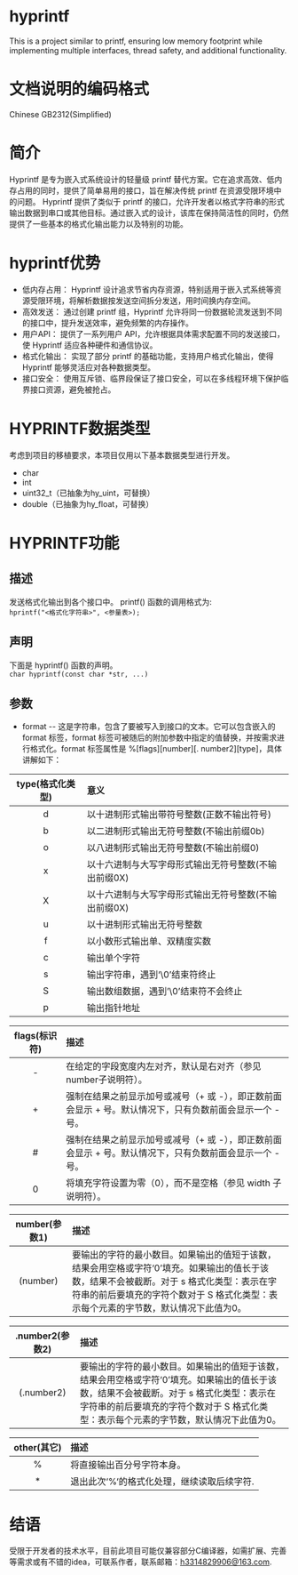 # hyprintf
This is a project similar to printf, ensuring low memory footprint while implementing multiple interfaces, thread safety, and additional functionality.

# 文档说明的编码格式
Chinese GB2312(Simplified)

# 简介
Hyprintf 是专为嵌入式系统设计的轻量级 printf 替代方案。它在追求高效、低内存占用的同时，提供了简单易用的接口，旨在解决传统 printf 在资源受限环境中的问题。
Hyprintf 提供了类似于 printf 的接口，允许开发者以格式字符串的形式输出数据到串口或其他目标。通过嵌入式的设计，该库在保持简洁性的同时，仍然提供了一些基本的格式化输出能力以及特别的功能。

# hyprintf优势
-	低内存占用： Hyprintf 设计追求节省内存资源，特别适用于嵌入式系统等资源受限环境，将解析数据按发送空间拆分发送，用时间换内存空间。
-	高效发送： 通过创建 printf 组，Hyprintf 允许将同一份数据轮流发送到不同的接口中，提升发送效率，避免频繁的内存操作。
-	用户API： 提供了一系列用户 API，允许根据具体需求配置不同的发送接口，使 Hyprintf 适应各种硬件和通信协议。
-	格式化输出： 实现了部分 printf 的基础功能，支持用户格式化输出，使得 Hyprintf 能够灵活应对各种数据类型。
-	接口安全： 使用互斥锁、临界段保证了接口安全，可以在多线程环境下保护临界接口资源，避免被抢占。

#	HYPRINTF数据类型
考虑到项目的移植要求，本项目仅用以下基本数据类型进行开发。
-	char
-	int
-	uint32_t（已抽象为hy_uint，可替换）
-	double（已抽象为hy_float，可替换）

# HYPRINTF功能

## 描述
发送格式化输出到各个接口中。
printf() 函数的调用格式为:  
`` hprintf("<格式化字符串>", <参量表>); ``
## 声明
下面是 hyprintf() 函数的声明。  
`` char hyprintf(const char *str, ...) ``
## 参数
- format -- 这是字符串，包含了要被写入到接口的文本。它可以包含嵌入的 format 标签，format 标签可被随后的附加参数中指定的值替换，并按需求进行格式化。format 标签属性是 %[flags][number][. number2][type]，具体讲解如下：

| type(格式化类型) | 意义 |
| :-----: | :---- |
| d | 以十进制形式输出带符号整数(正数不输出符号) |
| b | 以二进制形式输出无符号整数(不输出前缀0b) |
| o | 以八进制形式输出无符号整数(不输出前缀0) |
| x | 以十六进制与大写字母形式输出无符号整数(不输出前缀0X) |
| X | 以十六进制与大写字母形式输出无符号整数(不输出前缀0X) |
| u | 以十进制形式输出无符号整数 |
| f | 以小数形式输出单、双精度实数 |
| c | 输出单个字符 |
| s | 输出字符串，遇到‘\0’结束符终止 |
| S | 输出数组数据，遇到’\0’结束符不会终止 |
| p | 输出指针地址 |
  

| flags(标识符) | 描述 |
| :----: | :---- |
| - | 在给定的字段宽度内左对齐，默认是右对齐（参见 number子说明符）。 |
| + | 强制在结果之前显示加号或减号（+ 或 -），即正数前面会显示 + 号。默认情况下，只有负数前面会显示一个 - 号。 |
| # | 强制在结果之前显示加号或减号（+ 或 -），即正数前面会显示 + 号。默认情况下，只有负数前面会显示一个 - 号。 |
| 0 | 将填充字符设置为零（0），而不是空格（参见 width 子说明符）。 |

| number(参数1) | 描述 |
| :----: | :---- |
| (number) | 要输出的字符的最小数目。如果输出的值短于该数，结果会用空格或字符‘0’填充。如果输出的值长于该数，结果不会被截断。对于 s 格式化类型：表示在字符串的前后要填充的字符个数对于 S 格式化类型：表示每个元素的字节数，默认情况下此值为0。 |

| .number2(参数2) | 描述 |
| :----: | :---- |
| (.number2) | 要输出的字符的最小数目。如果输出的值短于该数，结果会用空格或字符‘0’填充。如果输出的值长于该数，结果不会被截断。对于 s 格式化类型：表示在字符串的前后要填充的字符个数对于 S 格式化类型：表示每个元素的字节数，默认情况下此值为0。 | 

| other(其它) | 描述 |
| :----: | :---- |
| % | 将直接输出百分号字符本身。|
| * | 退出此次‘%‘的格式化处理，继续读取后续字符. |

# 结语
受限于开发者的技术水平，目前此项目可能仅兼容部分C编译器，如需扩展、完善等需求或有不错的idea，可联系作者，联系邮箱：h3314829906@163.com.
